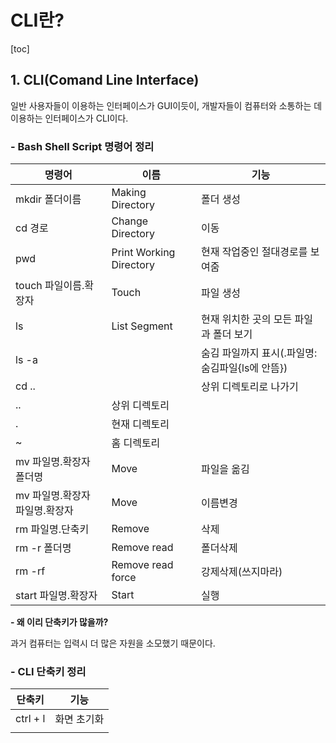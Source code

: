 # CLI란?

[toc]

## 1. CLI(Comand Line Interface)



일반 사용자들이 이용하는 인터페이스가 GUI이듯이, 개발자들이 컴퓨터와 소통하는 데 이용하는 인터페이스가 CLI이다.



### - Bash Shell Script 명령어 정리

| 명령어                         | 이름                    | 기능                                             |
| ------------------------------ | ----------------------- | ------------------------------------------------ |
| mkdir 폴더이름                 | Making Directory        | 폴더 생성                                        |
| cd 경로                        | Change Directory        | 이동                                             |
| pwd                            | Print Working Directory | 현재 작업중인 절대경로를 보여줌                  |
| touch 파일이름.확장자          | Touch                   | 파일 생성                                        |
| ls                             | List Segment            | 현재 위치한 곳의 모든 파일과 폴더 보기           |
| ls -a                          |                         | 숨김 파일까지 표시(.파일명: 숨김파일{ls에 안뜸}) |
| cd ..                          |                         | 상위 디렉토리로 나가기                           |
| ..                             | 상위 디렉토리           |                                                  |
| .                              | 현재 디렉토리           |                                                  |
| ~                              | 홈 디렉토리             |                                                  |
| mv 파일명.확장자 폴더명        | Move                    | 파일을 옮김                                      |
| mv 파일명.확장자 파일명.확장자 | Move                    | 이름변경                                         |
| rm 파일명.단축키               | Remove                  | 삭제                                             |
| rm -r 폴더명                   | Remove read             | 폴더삭제                                         |
| rm -rf                         | Remove read force       | 강제삭제(쓰지마라)                               |
| start 파일명.확장자            | Start                   | 실행                                             |

**- 왜 이리 단축키가 많을까?**

과거 컴퓨터는 입력시 더 많은 자원을 소모했기 때문이다.

### - CLI 단축키 정리

| 단축키   | 기능        |
| -------- | ----------- |
| ctrl + l | 화면 초기화 |
|          |             |


